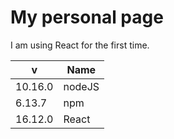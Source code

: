 # My personal page
I am using React for the first time.

| v | Name |
|---|---|
|10.16.0| nodeJS|
|6.13.7| npm|
|16.12.0 | React|